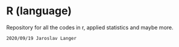 # R (language)

Repository for all the codes in r, applied statistics and maybe more.

`2020/09/19 Jaroslav Langer`
